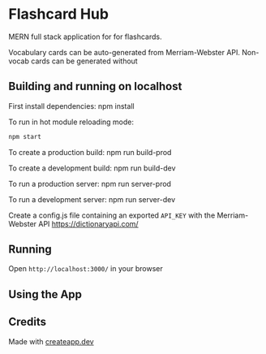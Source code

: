 # Flashcard Hub

MERN full stack application for for flashcards.

Vocabulary cards can be auto-generated from Merriam-Webster API. Non-vocab cards can be generated without

## Building and running on localhost

First install dependencies: npm install

To run in hot module reloading mode:

```sh
npm start
```

To create a production build: npm run build-prod

To create a development build: npm run build-dev

To run a production server: npm run server-prod

To run a development server: npm run server-dev

Create a config.js file containing an exported `API_KEY` with the Merriam-Webster API https://dictionaryapi.com/

## Running

Open `http://localhost:3000/` in your browser

## Using the App

## Credits

Made with [createapp.dev](https://createapp.dev/)
